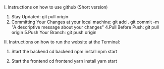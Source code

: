 I. Instructions on how to use github (Short version)

1. Stay Updated:
   git pull origin
3. Committing Your Changes at your local machine:
   git add .
   git commit -m "A descriptive message about your changes"
4.Pull Before Push:
  git pull origin
5.Push Your Branch:
  git push origin


II. Instructions on how to run the website at the Terminal:

1. Start the backend
cd backend 
npm install 
npm start

2. Start the frontend
cd frontend
yarn install
yarn start



